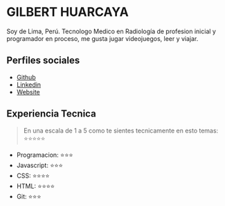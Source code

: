 # GILBERT HUARCAYA

Soy de Lima, Perú. Tecnologo Medico en Radiología de profesion inicial y programador en proceso, me gusta jugar videojuegos, leer y viajar.

## Perfiles sociales

- [Github](https://github.com/GilbertHuarcaya)
- [Linkedin](https://www.linkedin.com/in/gilbert-alonso-huarcaya-matias-b54736109)
- [Website](https://gilberthuarcaya.github.io/Page-portfolio/)

## Experiencia Tecnica

> En una escala de 1 a 5 como te sientes tecnicamente en esto temas: ⭐️⭐️⭐️⭐️⭐️

- Programacion: ⭐️⭐️⭐️
- Javascript: ⭐️⭐️⭐️
- CSS: ⭐️⭐️⭐️⭐️
- HTML: ⭐️⭐️⭐️⭐️
- Git: ⭐️⭐️⭐️
